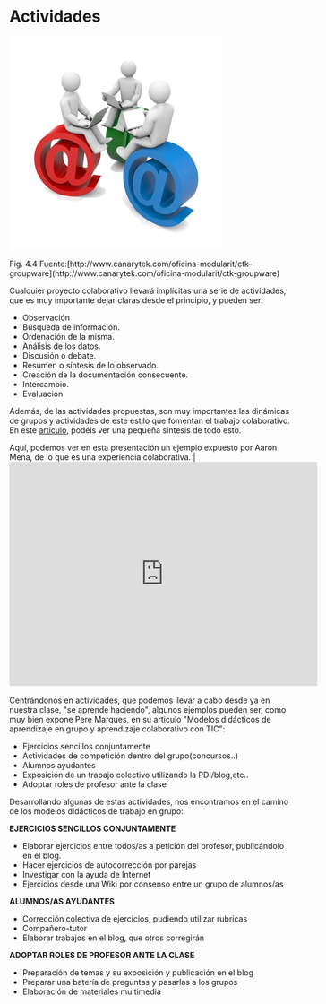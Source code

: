 
# Actividades
![](img/Trabajo_en_grupo.png)
<td style="text-align: center;">Fig. 4.4 Fuente:[http://www.canarytek.com/oficina-modularit/ctk-groupware](http://www.canarytek.com/oficina-modularit/ctk-groupware)</td>



Cualquier proyecto colaborativo llevará implícitas una serie de actividades, que es muy importante dejar claras desde el principio, y pueden ser:

- Observación
- Búsqueda de información.
- Ordenación de la misma.
- Análisis de los datos.
- Discusión o debate.
- Resumen o síntesis de lo observado.
- Creación de la documentación consecuente.
- Intercambio.
- Evaluación.

Además, de las actividades propuestas, son muy importantes las dinámicas de grupos y actividades de este estilo que fomentan el trabajo colaborativo. En este [articulo](http://aprendiendodemaneracolaborativa.wikispaces.com/Actividades+y+din%C3%A1micas+para+fomentar+el+aprendizaje+colaborativo), podéis ver una pequeña síntesis de todo esto.

Aquí, podemos ver en esta presentación un ejemplo expuesto por Aaron Mena, de lo que es una experiencia colaborativa.
|<iframe src="http://prezi.com/embed/wtqbscwj8cyh/?bgcolor=ffffff&amp;lock_to_path=0&amp;autoplay=0&amp;autohide_ctrls=0&amp;features=undefined&amp;disabled_features=undefined" frameborder="0" width="550" height="400"></iframe>



Centrándonos en actividades, que podemos llevar a cabo desde ya en nuestra clase, "se aprende haciendo", algunos ejemplos pueden ser, como muy bien expone Pere Marques, en su articulo "Modelos didácticos de aprendizaje en grupo y aprendizaje colaborativo con TIC":

- Ejercicios sencillos conjuntamente
- Actividades de competición dentro del grupo(concursos..)
- Alumnos ayudantes
- Exposición de un trabajo colectivo utilizando la PDI/blog,etc..
- Adoptar roles de profesor ante la clase

Desarrollando algunas de estas actividades, nos encontramos en el camino de los modelos didácticos de trabajo en grupo:

**EJERCICIOS SENCILLOS CONJUNTAMENTE**

- Elaborar ejercicios entre todos/as a petición del profesor, publicándolo en el blog.
- Hacer ejercicios de autocorrección por parejas
- Investigar con la ayuda de Internet
- Ejercicios desde una Wiki por consenso entre un grupo de alumnos/as

**ALUMNOS/AS AYUDANTES**

- Corrección colectiva de ejercicios, pudiendo utilizar rubricas
- Compañero-tutor
- Elaborar trabajos en el blog, que otros corregirán

**ADOPTAR ROLES DE PROFESOR ANTE LA CLASE**

- Preparación de temas y su exposición y publicación en el blog
- Preparar una batería de preguntas y pasarlas a los grupos
- Elaboración de materiales multimedia

